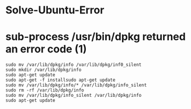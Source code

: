 # Solve-Ubuntu-Error
# sub-process /usr/bin/dpkg returned an error code (1)
    sudo mv /var/lib/dpkg/info /var/lib/dpkg/inf0_silent
    sudo mkdir /var/lib/dpkg/info
    sudo apt-get update
    sudo apt-get -f installsudo apt-get update
    sudo mv /var/lib/dpkg/info/* /var/lib/dpkg/info_silent
    sudo rm -rf /var/lib/dpkg/info
    sudo mv /var/lib/dpkg/info_silent /var/lib/dpkg/info
    sudo apt-get update





    
